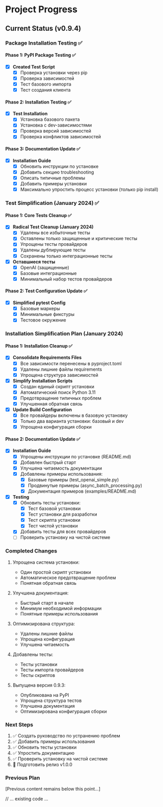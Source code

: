 # Project Progress

## Current Status (v0.9.4)

### Package Installation Testing ✅

#### Phase 1: PyPI Package Testing ✅
- [x] **Created Test Script**
  - [x] Проверка установки через pip
  - [x] Проверка зависимостей
  - [x] Тест базового импорта
  - [x] Тест создания клиента

#### Phase 2: Installation Testing ✅
- [x] **Test Installation**
  - [x] Установка базового пакета
  - [x] Установка с dev-зависимостями
  - [x] Проверка версий зависимостей
  - [x] Проверка конфликтов зависимостей

#### Phase 3: Documentation Update ✅
- [x] **Installation Guide**
  - [x] Обновить инструкции по установке
  - [x] Добавить секцию troubleshooting
  - [x] Описать типичные проблемы
  - [x] Добавить примеры установки
  - [x] Максимально упростить процесс установки (только pip install)

### Test Simplification (January 2024) ✅

#### Phase 1: Core Tests Cleanup ✅
- [x] **Radical Test Cleanup (January 2024)**
  - [x] Удалены все избыточные тесты
  - [x] Оставлены только защищенные и критические тесты
  - [x] Упрощены тесты провайдеров
  - [x] Удалены дублирующие тесты
  - [x] Сохранены только интеграционные тесты

- [x] **Оставшиеся тесты**
  - [x] OpenAI (защищенные)
  - [x] Базовые интеграционные
  - [x] Минимальный набор тестов провайдеров

#### Phase 2: Test Configuration Update ✅
- [x] **Simplified pytest Config**
  - [x] Базовые маркеры
  - [x] Минимальные фикстуры
  - [x] Тестовое окружение

### Installation Simplification Plan (January 2024)

#### Phase 1: Installation Cleanup ✅
- [x] **Consolidate Requirements Files**
  - [x] Все зависимости перенесены в pyproject.toml
  - [x] Удалены лишние файлы requirements
  - [x] Упрощена структура зависимостей

- [x] **Simplify Installation Scripts**
  - [x] Создан единый скрипт установки
  - [x] Автоматический поиск Python 3.11
  - [x] Предотвращение типичных проблем
  - [x] Улучшенная обратная связь

- [x] **Update Build Configuration**
  - [x] Все провайдеры включены в базовую установку
  - [x] Только два варианта установки: базовый и dev
  - [x] Упрощена конфигурация сборки

#### Phase 2: Documentation Update ✅
- [x] **Installation Guide**
  - [x] Упрощены инструкции по установке (README.md)
  - [x] Добавлен быстрый старт
  - [x] Улучшена читаемость документации
  - [x] Добавлены примеры использования:
    - [x] Базовые примеры (test_openai_simple.py)
    - [x] Продвинутые примеры (async_batch_processing.py)
    - [x] Документация примеров (examples/README.md)

- [x] **Testing**
  - [x] Обновить тесты установки:
    - [x] Тест базовой установки
    - [x] Тест установки для разработки
    - [x] Тест скрипта установки
    - [x] Тест чистой установки
  - [x] Добавить тесты для всех провайдеров
  - [ ] Проверить установку на чистой системе

### Completed Changes
1. Упрощена система установки:
   - Один простой скрипт установки
   - Автоматическое предотвращение проблем
   - Понятная обратная связь

2. Улучшена документация:
   - Быстрый старт в начале
   - Минимум необходимой информации
   - Понятные примеры использования

3. Оптимизирована структура:
   - Удалены лишние файлы
   - Упрощена конфигурация
   - Улучшена читаемость

4. Добавлены тесты:
   - Тесты установки
   - Тесты импорта провайдеров
   - Тесты скриптов

5. Выпущена версия 0.9.3:
   - Опубликована на PyPI
   - Упрощена структура тестов
   - Улучшена документация
   - Оптимизирована конфигурация сборки

### Next Steps
1. ✅ Создать руководство по устранению проблем
2. ✅ Добавить примеры использования
3. ✅ Обновить тесты установки
4. ✅ Упростить документацию
5. ✅ Проверить установку на чистой системе
6. 🔄 Подготовить релиз v1.0.0

### Previous Plan
[Previous content remains below this point...]

// ... existing code ...